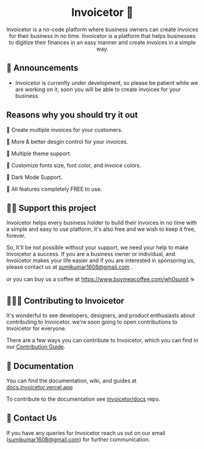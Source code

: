 
<h1 align="center"> Invoicetor 💜</h1>
<div align="center">

Invoicetor is a no-code platform where business owners can create invoices for their business in no time. Invoicetor is a platform that helps businesses to digitize their finances in an easy manner and create invoices in a simple way.

</div>

## 📣 Announcements

- Invoicetor is currenlty under development, so please be patient while we are working on it, soon you will be able to create invoices for your business.

## Reasons why you should try it out

🚀 Create multiple invoices for your customers.

🚀 More & better desgin control for your invoices.

🚀 Multiple theme support.

🚀 Customize fonts size, font color, and invoice colors.

🚀 Dark Mode Support.

🚀 All features completely FREE to use.

## 🤝🏻 Support this project
Invoicetor helps every business holder to build their invoices in no     time with a simple and easy to use platform, it's also free and we wish to keep it free, forever.

So, It'll be not possible without your support, we need your help to
make Invoicetor a success. If you are a business owner or
individual, and Invoicetor makes your life easier and if you are
interested in sponsoring us, please contact us at sumikumar1608@gmail.com .

or you can buy us a coffee at https://www.buymeacoffee.com/wh0sumit ☕


## 🙋🏻‍♂️ Contributing to Invoicetor

It's wonderful to see developers, designers, and product enthusiasts about contributing to Invoicetor. we're soon going to open contributions to Invoicetor for everyone.

There are a few ways you can contribute to Invoicetor, which you can find in our [Contribution Guide](CONTRIBUTING.md).

## 📔 Documentation
You can find the documentation, wiki, and guides at [docs.invoicetor.vercel.app](https://docs.invoicetor.vercel.app)

To contribute to the documentation see [invoicetor/docs](https://github.com/Dunolabs/invoicetor/docs) repo. 

## 💬 Contact Us

If you have any queries for Invoicetor reach us out on our email ([sumikumar1608@gmail.com](mailto:sumikumar1608@gmail.com)) for further communication.